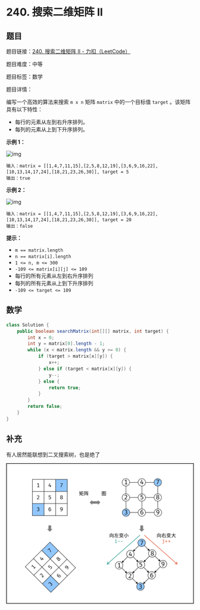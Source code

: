 # 240. 搜索二维矩阵 II

## 题目

题目链接：[240. 搜索二维矩阵 II - 力扣（LeetCode）](https://leetcode.cn/problems/search-a-2d-matrix-ii/description/)

题目难度：中等

题目标签：数学

题目详情：

编写一个高效的算法来搜索 `m x n` 矩阵 `matrix` 中的一个目标值 `target` 。该矩阵具有以下特性：

- 每行的元素从左到右升序排列。
- 每列的元素从上到下升序排列。

**示例 1：**

![img](https://assets.leetcode-cn.com/aliyun-lc-upload/uploads/2020/11/25/searchgrid2.jpg)

```
输入：matrix = [[1,4,7,11,15],[2,5,8,12,19],[3,6,9,16,22],[10,13,14,17,24],[18,21,23,26,30]], target = 5
输出：true
```

**示例 2：**

![img](https://assets.leetcode-cn.com/aliyun-lc-upload/uploads/2020/11/25/searchgrid.jpg)

```
输入：matrix = [[1,4,7,11,15],[2,5,8,12,19],[3,6,9,16,22],[10,13,14,17,24],[18,21,23,26,30]], target = 20
输出：false
```

**提示：**

- `m == matrix.length`
- `n == matrix[i].length`
- `1 <= n, m <= 300`
- `-109 <= matrix[i][j] <= 109`
- 每行的所有元素从左到右升序排列
- 每列的所有元素从上到下升序排列
- `-109 <= target <= 109`



## 数学

``` java
class Solution {
    public boolean searchMatrix(int[][] matrix, int target) {
        int x = 0;
        int y = matrix[0].length - 1;
        while (x < matrix.length && y >= 0) {
            if (target > matrix[x][y]) {
                x++;
            } else if (target < matrix[x][y]) {
                y--;
            } else {
                return true;
            }
        }
        return false;
    }
}
```



## 补充

有人居然能联想到二叉搜索树，也是绝了

![img](./../算法总结/pic/240-1.png)